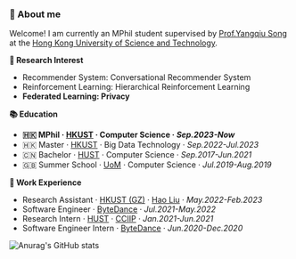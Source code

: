 ### 🥤 About me
Welcome! I am currently an MPhil student supervised by [Prof.Yangqiu Song](https://hkust.edu.hk/) at the [Hong Kong University of Science and Technology](https://hkust.edu.hk/).

**🔬 Research Interest**
- Recommender System: Conversational Recommender System
- Reinforcement Learning: Hierarchical Reinforcement Learning
- **Federated Learning: Privacy**


**📚 Education**
- **🇭🇰 MPhil · [HKUST](https://hkust.edu.hk/) · Computer Science · *Sep.2023-Now***
- 🇭🇰 Master · [HKUST](https://hkust.edu.hk/) · Big Data Technology · *Sep.2022-Jul.2023*
- 🇨🇳 Bachelor · [HUST](https://hust.edu.cn/) · Computer Science · *Sep.2017-Jun.2021*
- 🇬🇧 Summer School · [UoM](https://www.manchester.ac.uk/) · Computer Science · *Jul.2019-Aug.2019*

**💼 Work Experience**
- Research Assistant · [HKUST (GZ)](https://hkust-gz.edu.cn/) · [Hao Liu](https://raymondhliu.github.io/) · *May.2022-Feb.2023*
- Software Engineer · [ByteDance](https://www.bytedance.com) · *Jul.2021-May.2022*
- Research Intern · [HUST](https://hust.edu.cn/) · [CCIIP](http://cciip.cs.hust.edu.cn/) · *Jan.2021-Jun.2021*
- Software Engineer Intern · [ByteDance](https://www.bytedance.com) · *Jun.2020-Dec.2020*

![Anurag's GitHub stats](https://github-readme-stats.vercel.app/api?username=AlexFanw&show_icons=true)


